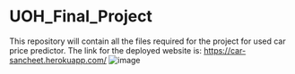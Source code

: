 # UOH_Final_Project
This repository will contain all the files required for the project for used car price predictor.
The link for the deployed website is: https://car-sancheet.herokuapp.com/
![image](https://user-images.githubusercontent.com/66842738/194742985-4316c71e-72e7-4223-8402-6f5c7119c14f.png)

